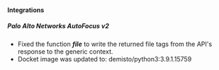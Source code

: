 
#### Integrations
##### Palo Alto Networks AutoFocus v2
- Fixed the function ***file*** to write the returned file tags from the API's response to the generic context.
- Docket image was updated to: demisto/python3:3.9.1.15759
